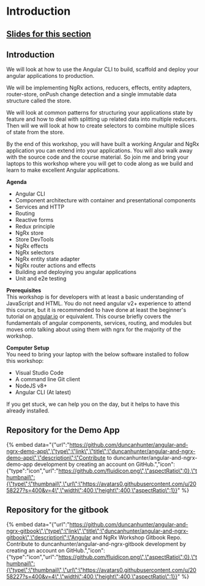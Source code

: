 # Introduction

## [Slides for this section](%20https://docs.google.com/presentation/d/1Y7Tf7kjO4Li0ihhkVgRjn4szFJPAkbMvilfrDCbrjq8)

## Introduction

We will look at how to use the Angular CLI to build, scaffold and deploy your angular applications to production.

We will be implementing NgRx actions, reducers, effects, entity adapters, router-store, onPush change detection and a single immutable data structure called the store.

We will look at common patterns for structuring your applications state by feature and how to deal with splitting up related data into multiple reducers. Then will we will look at how to create selectors to combine multiple slices of state from the store.

By the end of this workshop, you will have built a working Angular and NgRx application you can extend into your applications. You will also walk away with the source code and the course material. So join me and bring your laptops to this workshop where you will get to code along as we build and learn to make excellent Angular applications.

**Agenda**

* Angular CLI
* Component architecture with container and presentational components
* Services and HTTP
* Routing
* Reactive forms
* Redux principle
* NgRx store
* Store DevTools
* NgRx effects
* NgRx selectors
* NgRx entity state adapter
* NgRx router actions and effects
* Building and deploying you angular applications
* Unit and e2e testing

**Prerequisites**  
This workshop is for developers with at least a basic understanding of JavaScript and HTML. You do not need angular v2+ experience to attend this course, but it is recommended to have done at least the beginner's tutorial on [angular.io](https://angular.io/) or equivalent. This course briefly covers the fundamentals of angular components, services, routing, and modules but moves onto talking about using them with ngrx for the majority of the workshop.

**Computer Setup**  
You need to bring your laptop with the below software installed to follow this workshop:

* Visual Studio Code
* A command line Git client
* NodeJS v8+
* Angular CLI \(At latest\)

If you get stuck, we can help you on the day, but it helps to have this already installed.

## Repository for the Demo App

{% embed data="{\"url\":\"https://github.com/duncanhunter/angular-and-ngrx-demo-app\",\"type\":\"link\",\"title\":\"duncanhunter/angular-and-ngrx-demo-app\",\"description\":\"Contribute to duncanhunter/angular-and-ngrx-demo-app development by creating an account on GitHub.\",\"icon\":{\"type\":\"icon\",\"url\":\"https://github.com/fluidicon.png\",\"aspectRatio\":0},\"thumbnail\":{\"type\":\"thumbnail\",\"url\":\"https://avatars0.githubusercontent.com/u/2058227?s=400&v=4\",\"width\":400,\"height\":400,\"aspectRatio\":1}}" %}

## Repository for the gitbook

{% embed data="{\"url\":\"https://github.com/duncanhunter/angular-and-ngrx-gitbook\",\"type\":\"link\",\"title\":\"duncanhunter/angular-and-ngrx-gitbook\",\"description\":\"Angular and NgRx Workshop Gitbook Repo. Contribute to duncanhunter/angular-and-ngrx-gitbook development by creating an account on GitHub.\",\"icon\":{\"type\":\"icon\",\"url\":\"https://github.com/fluidicon.png\",\"aspectRatio\":0},\"thumbnail\":{\"type\":\"thumbnail\",\"url\":\"https://avatars0.githubusercontent.com/u/2058227?s=400&v=4\",\"width\":400,\"height\":400,\"aspectRatio\":1}}" %}

## 

